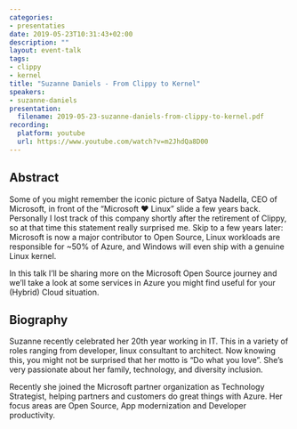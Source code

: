 ```yaml
---
categories:
- presentaties
date: 2019-05-23T10:31:43+02:00
description: ""
layout: event-talk
tags:
- clippy
- kernel
title: "Suzanne Daniels - From Clippy to Kernel"
speakers:
- suzanne-daniels
presentation: 
  filename: 2019-05-23-suzanne-daniels-from-clippy-to-kernel.pdf
recording:
  platform: youtube
  url: https://www.youtube.com/watch?v=m2JhdQa8D00
---
```


## Abstract

Some of you might remember the iconic picture of Satya Nadella, CEO of Microsoft, in front of the “Microsoft ❤ Linux” slide a few years back. Personally I lost track of this company shortly after the retirement of Clippy, so at that time this statement really surprised me. Skip to a few years later: Microsoft is now a major contributor to Open Source, Linux workloads are responsible for ~50% of Azure, and Windows will even ship with a genuine Linux kernel.

In this talk I’ll be sharing more on the Microsoft Open Source journey and we’ll take a look at some services in Azure you might find useful for your (Hybrid) Cloud situation.

## Biography

Suzanne recently celebrated her 20th year working in IT. This in a variety of roles ranging from developer, linux consultant to architect. Now knowing this, you might not be surprised that her motto is “Do what you love”. She’s very passionate about her family, technology, and diversity inclusion.

Recently she joined the Microsoft partner organization as Technology Strategist, helping partners and customers do great things with Azure. Her focus areas are Open Source, App modernization and Developer productivity.